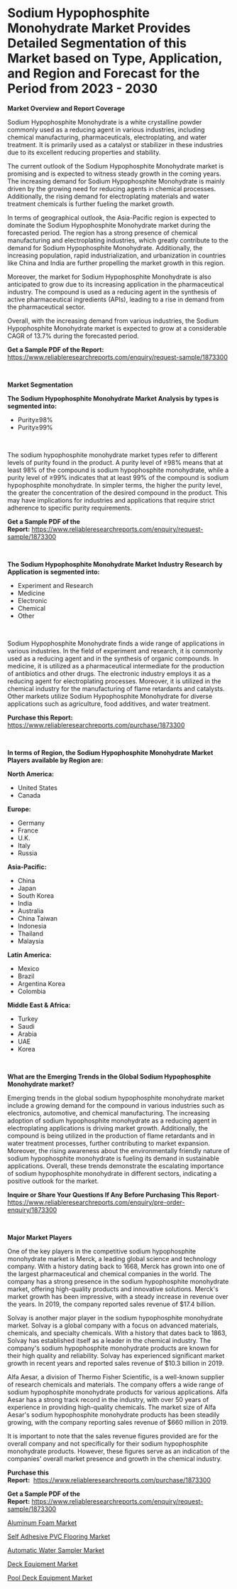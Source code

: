 <p><h1>Sodium Hypophosphite Monohydrate Market Provides Detailed Segmentation of this Market based on Type, Application, and Region and Forecast for the Period from 2023 - 2030</h1></p><p><strong>Market Overview and Report Coverage</strong></p>
<p><p>Sodium Hypophosphite Monohydrate is a white crystalline powder commonly used as a reducing agent in various industries, including chemical manufacturing, pharmaceuticals, electroplating, and water treatment. It is primarily used as a catalyst or stabilizer in these industries due to its excellent reducing properties and stability.</p><p>The current outlook of the Sodium Hypophosphite Monohydrate market is promising and is expected to witness steady growth in the coming years. The increasing demand for Sodium Hypophosphite Monohydrate is mainly driven by the growing need for reducing agents in chemical processes. Additionally, the rising demand for electroplating materials and water treatment chemicals is further fueling the market growth.</p><p>In terms of geographical outlook, the Asia-Pacific region is expected to dominate the Sodium Hypophosphite Monohydrate market during the forecasted period. The region has a strong presence of chemical manufacturing and electroplating industries, which greatly contribute to the demand for Sodium Hypophosphite Monohydrate. Additionally, the increasing population, rapid industrialization, and urbanization in countries like China and India are further propelling the market growth in this region.</p><p>Moreover, the market for Sodium Hypophosphite Monohydrate is also anticipated to grow due to its increasing application in the pharmaceutical industry. The compound is used as a reducing agent in the synthesis of active pharmaceutical ingredients (APIs), leading to a rise in demand from the pharmaceutical sector.</p><p>Overall, with the increasing demand from various industries, the Sodium Hypophosphite Monohydrate market is expected to grow at a considerable CAGR of 13.7% during the forecasted period.</p></p>
<p><strong>Get a Sample PDF of the Report:</strong> <a href="https://www.reliableresearchreports.com/enquiry/request-sample/1873300">https://www.reliableresearchreports.com/enquiry/request-sample/1873300</a></p>
<p>&nbsp;</p>
<p><strong>Market Segmentation</strong></p>
<p><strong>The Sodium Hypophosphite Monohydrate Market Analysis by types is segmented into:</strong></p>
<p><ul><li>Purity≥98%</li><li>Purity≥99%</li></ul></p>
<p>&nbsp;</p>
<p><p>The sodium hypophosphite monohydrate market types refer to different levels of purity found in the product. A purity level of ≥98% means that at least 98% of the compound is sodium hypophosphite monohydrate, while a purity level of ≥99% indicates that at least 99% of the compound is sodium hypophosphite monohydrate. In simpler terms, the higher the purity level, the greater the concentration of the desired compound in the product. This may have implications for industries and applications that require strict adherence to specific purity requirements.</p></p>
<p><strong>Get a Sample PDF of the Report:</strong>&nbsp;<a href="https://www.reliableresearchreports.com/enquiry/request-sample/1873300">https://www.reliableresearchreports.com/enquiry/request-sample/1873300</a></p>
<p>&nbsp;</p>
<p><strong>The Sodium Hypophosphite Monohydrate Market Industry Research by Application is segmented into:</strong></p>
<p><ul><li>Experiment and Research</li><li>Medicine</li><li>Electronic</li><li>Chemical</li><li>Other</li></ul></p>
<p>&nbsp;</p>
<p><p>Sodium Hypophosphite Monohydrate finds a wide range of applications in various industries. In the field of experiment and research, it is commonly used as a reducing agent and in the synthesis of organic compounds. In medicine, it is utilized as a pharmaceutical intermediate for the production of antibiotics and other drugs. The electronic industry employs it as a reducing agent for electroplating processes. Moreover, it is utilized in the chemical industry for the manufacturing of flame retardants and catalysts. Other markets utilize Sodium Hypophosphite Monohydrate for diverse applications such as agriculture, food additives, and water treatment.</p></p>
<p><strong>Purchase this Report:</strong>&nbsp; <a href="https://www.reliableresearchreports.com/purchase/1873300">https://www.reliableresearchreports.com/purchase/1873300</a></p>
<p>&nbsp;</p>
<p><strong>In terms of Region, the Sodium Hypophosphite Monohydrate Market Players available by Region are:</strong></p>
<p>
    <p> <strong> North America: </strong>
        <ul>
            <li>United States</li>
            <li>Canada</li>
        </ul>
        </p> 
    <p> <strong> Europe: </strong>
        <ul>
            <li>Germany</li>
            <li>France</li>
            <li>U.K.</li>
            <li>Italy</li>
            <li>Russia</li>
        </ul>
        </p> 
    <p> <strong> Asia-Pacific: </strong>
        <ul>
            <li>China</li>
            <li>Japan</li>
            <li>South Korea</li>
            <li>India</li>
            <li>Australia</li>
            <li>China Taiwan</li>
            <li>Indonesia</li>
            <li>Thailand</li>
            <li>Malaysia</li>
        </ul>
        </p> 
    <p> <strong> Latin America: </strong>
        <ul>
            <li>Mexico</li>
            <li>Brazil</li>
            <li>Argentina Korea</li>
            <li>Colombia</li>
        </ul>
        </p> 
    <p> <strong> Middle East & Africa: </strong>
        <ul>
            <li>Turkey</li>
            <li>Saudi</li>
            <li>Arabia</li>
            <li>UAE</li>
            <li>Korea</li>
        </ul>
    </p>
    </p>
<p>&nbsp;</p>
<p><strong>What are the Emerging Trends in the Global Sodium Hypophosphite Monohydrate market?</strong></p>
<p><p>Emerging trends in the global sodium hypophosphite monohydrate market include a growing demand for the compound in various industries such as electronics, automotive, and chemical manufacturing. The increasing adoption of sodium hypophosphite monohydrate as a reducing agent in electroplating applications is driving market growth. Additionally, the compound is being utilized in the production of flame retardants and in water treatment processes, further contributing to market expansion. Moreover, the rising awareness about the environmentally friendly nature of sodium hypophosphite monohydrate is fueling its demand in sustainable applications. Overall, these trends demonstrate the escalating importance of sodium hypophosphite monohydrate in different sectors, indicating a positive outlook for the market.</p></p>
<p><strong>Inquire or Share Your Questions If Any Before Purchasing This Report</strong>- <a href="https://www.reliableresearchreports.com/enquiry/pre-order-enquiry/1873300">https://www.reliableresearchreports.com/enquiry/pre-order-enquiry/1873300</a></p>
<p>&nbsp;</p>
<p><strong>Major Market Players</strong></p>
<p><p>One of the key players in the competitive sodium hypophosphite monohydrate market is Merck, a leading global science and technology company. With a history dating back to 1668, Merck has grown into one of the largest pharmaceutical and chemical companies in the world. The company has a strong presence in the sodium hypophosphite monohydrate market, offering high-quality products and innovative solutions. Merck's market growth has been impressive, with a steady increase in revenue over the years. In 2019, the company reported sales revenue of $17.4 billion.</p><p>Solvay is another major player in the sodium hypophosphite monohydrate market. Solvay is a global company with a focus on advanced materials, chemicals, and specialty chemicals. With a history that dates back to 1863, Solvay has established itself as a leader in the chemical industry. The company's sodium hypophosphite monohydrate products are known for their high quality and reliability. Solvay has experienced significant market growth in recent years and reported sales revenue of $10.3 billion in 2019.</p><p>Alfa Aesar, a division of Thermo Fisher Scientific, is a well-known supplier of research chemicals and materials. The company offers a wide range of sodium hypophosphite monohydrate products for various applications. Alfa Aesar has a strong track record in the industry, with over 50 years of experience in providing high-quality chemicals. The market size of Alfa Aesar's sodium hypophosphite monohydrate products has been steadily growing, with the company reporting sales revenue of $660 million in 2019.</p><p>It is important to note that the sales revenue figures provided are for the overall company and not specifically for their sodium hypophosphite monohydrate products. However, these figures serve as an indication of the companies' overall market presence and growth in the chemical industry.</p></p>
<p><strong>Purchase this Report:</strong>&nbsp;&nbsp;<a href="https://www.reliableresearchreports.com/purchase/1873300">https://www.reliableresearchreports.com/purchase/1873300</a></p>
<p></p>
<p><strong>Get a Sample PDF of the Report:</strong>&nbsp;<a href="https://www.reliableresearchreports.com/enquiry/request-sample/1873300">https://www.reliableresearchreports.com/enquiry/request-sample/1873300</a></p>
<p><p><a href="https://github.com/sndrkn/Market-Research-Report-List-1/blob/main/aluminum-foam-market.md">Aluminum Foam Market</a></p><p><a href="https://github.com/melchekhinf/Market-Research-Report-List-1/blob/main/self-adhesive-pvc-flooring-market.md">Self Adhesive PVC Flooring Market</a></p><p><a href="https://medium.com/@chazmonahan2023/automatic-water-sampler-market-size-cagr-trends-2024-2030-7c3aec6ba661">Automatic Water Sampler Market</a></p><p><a href="https://medium.com/@tyreldooley/deck-equipment-market-competitive-analysis-market-trends-and-forecast-to-2030-0db8d0e46def">Deck Equipment Market</a></p><p><a href="https://medium.com/@trystanward/pool-deck-equipment-market-analysis-and-sze-forecasted-for-period-from-2023-to-2030-bd78e818f0b7">Pool Deck Equipment Market</a></p></p>
